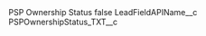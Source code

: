 <?xml version="1.0" encoding="UTF-8"?>
<CustomMetadata xmlns="http://soap.sforce.com/2006/04/metadata" xmlns:xsi="http://www.w3.org/2001/XMLSchema-instance" xmlns:xsd="http://www.w3.org/2001/XMLSchema">
    <label>PSP Ownership Status</label>
    <protected>false</protected>
    <values>
        <field>LeadFieldAPIName__c</field>
        <value xsi:type="xsd:string">PSPOwnershipStatus_TXT__c</value>
    </values>
</CustomMetadata>
